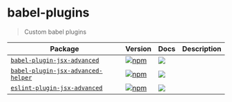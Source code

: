 # babel-plugins

> Custom babel plugins

| Package | Version | Docs | Description |
| ------- | ------- | ---- | ----------- |
| [`babel-plugin-jsx-advanced`](packages/babel-plugin-jsx-advanced) | [![npm](https://img.shields.io/npm/v/babel-plugin-jsx-advanced.svg?style=flat-square)](https://www.npmjs.com/package/babel-plugin-jsx-advanced) | [![](https://img.shields.io/badge/API%20Docs-markdown-lightgrey.svg?style=flat-square)](packages/babel-plugin-jsx-advanced#readme) |  |
| [`babel-plugin-jsx-advanced-helper`](packages/babel-plugin-jsx-advanced-helper) | [![npm](https://img.shields.io/npm/v/babel-plugin-jsx-advanced-helper.svg?style=flat-square)](https://www.npmjs.com/package/babel-plugin-jsx-advanced-helper) | [![](https://img.shields.io/badge/API%20Docs-markdown-lightgrey.svg?style=flat-square)](packages/babel-plugin-jsx-advanced-helper#readme) |  |
| [`eslint-plugin-jsx-advanced`](packages/eslint-plugin-jsx-advanced) | [![npm](https://img.shields.io/npm/v/eslint-plugin-jsx-advanced.svg?style=flat-square)](https://www.npmjs.com/package/eslint-plugin-jsx-advanced) | [![](https://img.shields.io/badge/API%20Docs-markdown-lightgrey.svg?style=flat-square)](packages/eslint-plugin-jsx-advanced#readme) |  |